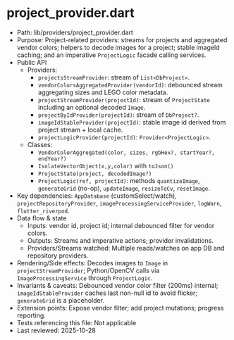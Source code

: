 # project_provider.dart

- Path: lib/providers/project_provider.dart
- Purpose: Project-related providers: streams for projects and aggregated vendor colors; helpers to decode images for a project; stable imageId caching; and an imperative `ProjectLogic` facade calling services.
- Public API
  - Providers:
    - `projectsStreamProvider`: stream of `List<DbProject>`.
    - `vendorColorsAggregatedProvider(vendorId)`: debounced stream aggregating sizes and LEGO color metadata.
    - `projectStreamProvider(projectId)`: stream of `ProjectState` including an optional decoded `Image`.
    - `projectByIdProvider(projectId)`: stream of `DbProject?`.
    - `imageIdStableProvider(projectId)`: stable image id derived from project stream + local cache.
    - `projectLogicProvider(projectId)`: `Provider<ProjectLogic>`.
  - Classes:
    - `VendorColorAggregated(color, sizes, rgbHex?, startYear?, endYear?)`
    - `IsolateVectorObject(x,y,color)` with `toJson()`
    - `ProjectState(project, decodedImage?)`
    - `ProjectLogic(ref, projectId)`: methods `quantizeImage`, `generateGrid` (no-op), `updateImage`, `resizeToCv`, `resetImage`.
- Key dependencies: `AppDatabase` (customSelect/watch), `projectRepositoryProvider`, `imageProcessingServiceProvider`, `logWarn`, `flutter_riverpod`.
- Data flow & state
  - Inputs: vendor id, project id; internal debounced filter for vendor colors.
  - Outputs: Streams and imperative actions; provider invalidations.
  - Providers/Streams watched: Multiple reads/watches on app DB and repository providers.
- Rendering/Side effects: Decodes images to `Image` in `projectStreamProvider`; Python/OpenCV calls via `ImageProcessingService` through `ProjectLogic`.
- Invariants & caveats: Debounced vendor color filter (200ms) internal; `imageIdStableProvider` caches last non-null id to avoid flicker; `generateGrid` is a placeholder.
- Extension points: Expose vendor filter; add project mutations; progress reporting.
- Tests referencing this file: Not applicable
- Last reviewed: 2025-10-28
